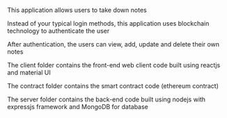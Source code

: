 This application allows users to take down notes

Instead of your typical login methods, this application uses blockchain technology to authenticate the user

After authentication, the users can view, add, update and delete their own notes

The client folder contains the front-end web client code built using reactjs and material UI

The contract folder contains the smart contract code (ethereum contract)

The server folder contains the back-end code built using nodejs with expressjs framework and MongoDB for database
